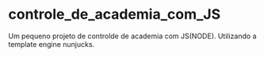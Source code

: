 # controle_de_academia_com_JS
 Um pequeno projeto de controlde de academia com JS(NODE). Utilizando a template engine nunjucks.
